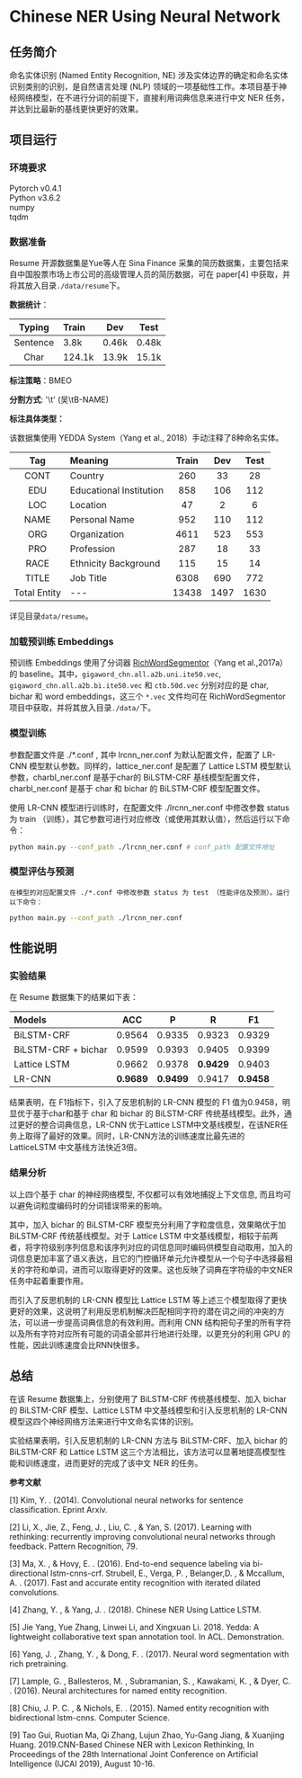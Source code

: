 # Chinese NER Using Neural Network

## 任务简介
命名实体识别 (Named Entity Recognition, NE) 涉及实体边界的确定和命名实体识别类别的识别，是自然语言处理 (NLP) 领域的一项基础性工作。本项目基于神经网络模型，在不进行分词的前提下，直接利用词典信息来进行中文 NER 任务，并达到比最新的基线更快更好的效果。

## 项目运行

### 环境要求
Pytorch v0.4.1 </br>
Python v3.6.2 </br>
numpy </br>
tqdm </br>

### 数据准备

Resume 开源数据集是Yue等人在 Sina Finance 采集的简历数据集，主要包括来自中国股票市场上市公司的高级管理人员的简历数据，可在 paper[4] 中获取，并将其放入目录```./data/resume```下。

**数据统计**：

Typing| Train | Dev |Test
:-:|:-|:-:|:-:
Sentence  | 3.8k | 0.46k | 0.48k
Char   | 124.1k | 13.9k | 15.1k

**标注策略**：BMEO

**分割方式**: '\t' (吴\tB-NAME)  

**标注具体类型：**

该数据集使用 YEDDA System（Yang et al., 2018）手动注释了8种命名实体。

Tag | Meaning | Train | Dev |Test
:-:|:-|:-:|:-:|:-:
CONT | Country                  | 260 | 33  | 28
EDU  | Educational Institution  | 858 | 106 | 112
LOC  | Location                 | 47  | 2   | 6
NAME | Personal Name            | 952 | 110 | 112
ORG  | Organization             | 4611| 523 | 553
PRO  | Profession               | 287 | 18  | 33 
RACE | Ethnicity Background     | 115 | 15  | 14
TITLE| Job Title                | 6308| 690 | 772
Total Entity |---               |13438| 1497| 1630

详见目录```data/resume```。

### 加载预训练 Embeddings


预训练 Embeddings 使用了分词器 [RichWordSegmentor](https://github.com/jiesutd/RichWordSegmentor)（Yang et al.,2017a）的 baseline。其中，```gigaword_chn.all.a2b.uni.ite50.vec```, ```gigaword_chn.all.a2b.bi.ite50.vec``` 和 ```ctb.50d.vec``` 分别对应的是 char, bichar 和 word embeddings，这三个 ```*.vec``` 文件均可在 RichWordSegmentor 项目中获取，并将其放入目录```./data/```下。


### 模型训练

参数配置文件是 ./*.conf , 其中 lrcnn_ner.conf 为默认配置文件，配置了 LR-CNN 模型默认参数。同样的，lattice_ner.conf 是配置了 Lattice LSTM 模型默认参数，charbl_ner.conf 是基于char的 BiLSTM-CRF 基线模型配置文件， charbl_ner.conf 是基于 char 和 bichar 的 BiLSTM-CRF 模型配置文件。

使用 LR-CNN 模型进行训练时，在配置文件 ./lrcnn_ner.conf 中修改参数 status 为 train （训练），其它参数可进行对应修改（或使用其默认值），然后运行以下命令： 
``` bash
python main.py --conf_path ./lrcnn_ner.conf # conf_path 配置文件地址

```

### 模型评估与预测

    在模型的对应配置文件 ./*.conf 中修改参数 status 为 test （性能评估及预测）。运行以下命令：

``` bash
python main.py --conf_path ./lrcnn_ner.conf

```

## 性能说明

### 实验结果
在 Resume 数据集下的结果如下表：

Models | ACC | P | R |F1
:-|:-:|:-:|:-:|-
BiLSTM-CRF            | 0.9564 | 0.9335| 0.9323 | 0.9329
BiLSTM-CRF + bichar| 0.9599| 0.9393| 0.9405| 0.9399
Lattice LSTM             | 0.9662 | 0.9378| **0.9429** | 0.9403
LR-CNN                  | **0.9689** | **0.9499** | 0.9417 | **0.9458** 

结果表明，在 F1指标下，引入了反思机制的 LR-CNN 模型的 F1 值为0.9458，明显优于基于char和基于 char 和 bichar 的 BiLSTM-CRF 传统基线模型。此外，通过更好的整合词典信息，LR-CNN 优于Lattice LSTM中文基线模型，在该NER任务上取得了最好的效果。同时，LR-CNN方法的训练速度比最先进的 LatticeLSTM 中文基线方法快近3倍。

### 结果分析

以上四个基于 char 的神经网络模型, 不仅都可以有效地捕捉上下文信息, 而且均可以避免词粒度编码时的分词错误带来的影响。

其中，加入 bichar 的 BiLSTM-CRF 模型充分利用了字粒度信息，效果略优于加 BiLSTM-CRF 传统基线模型。对于 Lattice LSTM 中文基线模型，相较于前两者，将字符级别序列信息和该序列对应的词信息同时编码供模型自动取用，加入的词信息更加丰富了语义表达，且它的门控循环单元允许模型从一个句子中选择最相关的字符和单词，进而可以取得更好的效果。这也反映了词典在字符级的中文NER任务中起着重要作用。

而引入了反思机制的 LR-CNN 模型比 Lattice LSTM 等上述三个模型取得了更快更好的效果，这说明了利用反思机制解决匹配相同字符的潜在词之间的冲突的方法，可以进一步提高词典信息的有效利用。而利用 CNN 结构把句子里的所有字符以及所有字符对应所有可能的词语全部并行地进行处理，以更充分的利用 GPU 的性能，因此训练速度会比RNN快很多。

## 总结

在该 Resume 数据集上，分别使用了 BiLSTM-CRF 传统基线模型、加入 bichar 的 BiLSTM-CRF 模型、Lattice LSTM 中文基线模型和引入反思机制的 LR-CNN 模型这四个神经网络方法来进行中文命名实体的识别。

实验结果表明，引入反思机制的 LR-CNN 方法与 BiLSTM-CRF、加入 bichar 的 BiLSTM-CRF 和 Lattice LSTM 这三个方法相比，该方法可以显著地提高模型性能和训练速度，进而更好的完成了该中文 NER 的任务。

**参考文献**

[1] Kim, Y. . (2014). Convolutional neural networks for sentence classification. Eprint Arxiv.

[2] Li, X., Jie, Z., Feng, J. , Liu, C. , & Yan, S. (2017). Learning with rethinking: recurrently improving convolutional neural networks through feedback. Pattern Recognition, 79.

[3] Ma, X. , & Hovy, E. . (2016). End-to-end sequence labeling via bi-directional lstm-cnns-crf.
Strubell, E., Verga, P. , Belanger,D. , & Mccallum, A. . (2017). Fast and accurate entity recognition with iterated dilated convolutions.

[4] Zhang, Y. , & Yang, J. . (2018). Chinese NER Using Lattice LSTM.

[5] Jie Yang, Yue Zhang, Linwei Li, and Xingxuan Li. 2018. Yedda: A lightweight collaborative text span annotation tool. In ACL. Demonstration.

[6] Yang, J. , Zhang, Y. , & Dong, F. . (2017). Neural word segmentation with rich pretraining.

[7] Lample, G. , Ballesteros, M. , Subramanian, S. , Kawakami, K. , & Dyer, C. . (2016). Neural architectures for named entity recognition.

[8] Chiu, J. P. C. , & Nichols, E. . (2015). Named entity recognition with bidirectional lstm-cnns. Computer Science.

[9] Tao Gui, Ruotian Ma, Qi Zhang, Lujun Zhao, Yu-Gang Jiang, & Xuanjing Huang. 2019.CNN-Based Chinese NER with Lexicon Rethinking, In Proceedings of the 28th International Joint Conference on Artificial Intelligence (IJCAI 2019), August 10-16.
